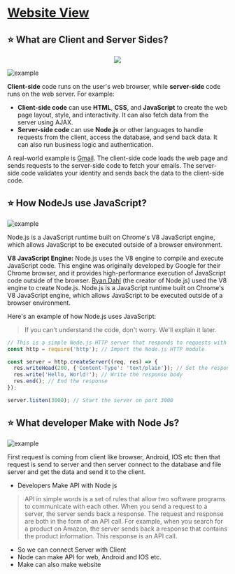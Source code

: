 # [Website View](https://codexam.vercel.app/docs/node/node2)

## ⭐ What are Client and Server Sides?

<p align="center">
                <img style={{ position: "relative" ,opacity: 1 ,borderRadius: "10px" ,overflow: "hidden" , marginTop:"20px" , marginBottom: "20px"}}
                src="https://media.giphy.com/media/jmYJF3hGctoOI/giphy.gif"
               />
            </p>
<PhotoView   src="https://user-images.githubusercontent.com/97989643/224646023-57aa0edd-1692-428c-9038-1d280708e14f.png" alt="example" >
                                <img  className="bg-purple-900 dark:bg-stone-900" style={{ position: "relative" ,opacity: 1 ,borderRadius: "10px" ,overflow: "hidden" , marginTop:"20px" , marginBottom: "20px"}} align="center"  src="https://user-images.githubusercontent.com/97989643/224646023-57aa0edd-1692-428c-9038-1d280708e14f.png" alt="example" />
                            </PhotoView>




**Client-side** code runs on the user's web browser, while **server-side** code runs on the web server. For example:

- **Client-side code** can use **HTML**, **CSS**, and **JavaScript** to create the web page layout, style, and
  interactivity. It can also fetch data from the server using AJAX.
- **Server-side code** can use **Node.js** or other languages to handle requests from the client, access the database,
  and send back data. It can also run business logic and authentication.

A real-world example is [Gmail](https://mail.google.com/). The client-side code loads the web page and sends requests to
the server-side code to fetch your emails. The server-side code validates your identity and sends back the data to the
client-side code.

## ⭐ How NodeJs use JavaScript?

<PhotoView   src="https://user-images.githubusercontent.com/97989643/224650492-61a83921-b8a7-46e6-99bc-cf05dea143bc.png" alt="example" >
                                <img  className="bg-purple-900 dark:bg-stone-900" style={{ position: "relative" ,opacity: 1 ,borderRadius: "10px" ,overflow: "hidden" , marginTop:"20px" , marginBottom: "20px"}} align="center"  src="https://user-images.githubusercontent.com/97989643/224650492-61a83921-b8a7-46e6-99bc-cf05dea143bc.png" alt="example" />
                            </PhotoView>



Node.js is a JavaScript runtime built on Chrome's V8 JavaScript engine, which allows JavaScript to be executed outside
of a browser environment.

**V8 JavaScript Engine:** Node.js uses the V8 engine to compile and execute JavaScript code. This engine was originally
developed by Google for their Chrome browser, and it provides high-performance execution of JavaScript code outside of
the browser. [Ryan Dahl](https://en.wikipedia.org/wiki/Ryan_Dahl) (the creator of Node.js) used the V8 engine to create
Node.js. Node.js is a JavaScript runtime built on Chrome's V8 JavaScript engine, which allows JavaScript to be executed
outside of a browser environment.

Here's an example of how Node.js uses JavaScript:
> If you can't understand the code, don't worry. We'll explain it later.

```js
// This is a simple Node.js HTTP server that responds to requests with "Hello, World!"
const http = require('http'); // Import the Node.js HTTP module

const server = http.createServer((req, res) => {
  res.writeHead(200, {'Content-Type': 'text/plain'}); // Set the response headers
  res.write('Hello, World!'); // Write the response body
  res.end(); // End the response
});

server.listen(3000); // Start the server on port 3000

```

## ⭐ What developer Make with Node Js?

<PhotoView   src="https://user-images.githubusercontent.com/97989643/224663995-64d2844c-8927-4b1c-8f46-5bcb8abb9607.png" alt="example" >
                                <img  className="bg-purple-900 dark:bg-stone-900" style={{ position: "relative" ,opacity: 1 ,borderRadius: "10px" ,overflow: "hidden" , marginTop:"20px" , marginBottom: "20px"}} align="center"  src="https://user-images.githubusercontent.com/97989643/224663995-64d2844c-8927-4b1c-8f46-5bcb8abb9607.png" alt="example" />
                            </PhotoView>

First request is coming from client like browser, Android, IOS etc then that request is send to server and then server
connect to the database and file server and get the data and send it to the client.

- Developers Make API with Node js

> API in simple words is a set of rules that allow two software programs to communicate with each other. When you send a request to a server, the server sends back a response. The request and response are both in the form of an API call. For example, when you search for a product on Amazon, the server sends back a response that contains the product information. This response is an API call.

- So we can connect Server with Client
- Node can make API for web, Android and IOS etc.
- Make can also make website

